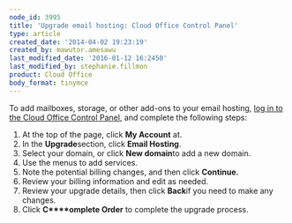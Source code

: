 ```yaml
---
node_id: 3995
title: 'Upgrade email hosting: Cloud Office Control Panel'
type: article
created_date: '2014-04-02 19:23:19'
created_by: mawutor.amesawu
last_modified_date: '2016-01-12 16:2450'
last_modified_by: stephanie.fillmon
product: Cloud Office
body_format: tinymce
---
```


To add mailboxes, storage, or other add-ons to your email hosting, [log
in to the Cloud Office Control Panel](https://cp.rackspace.com/), and
complete the following steps:

1.  At the top of the page, click **My Account** at.
2.  In the **Upgrade**section, click **Email Hosting**.
3.  Select your domain, or click **New domain**to add a new domain.
4.  Use the menus to add services.
5.  Note the potential billing changes, and then click **Continue.**
6.  Review your billing information and edit as needed.
7.  Review your upgrade details, then click **Back**if you need to make
    any changes.
8.  Click **C****omplete Order** to complete the upgrade process.


